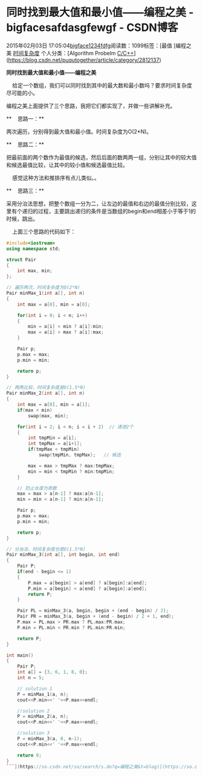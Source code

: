# 同时找到最大值和最小值——编程之美 - bigfacesafdasgfewgf - CSDN博客





2015年02月03日 17:05:04[bigface1234fdfg](https://me.csdn.net/puqutogether)阅读数：1099标签：[最值																[编程之美																[时间复杂度](https://so.csdn.net/so/search/s.do?q=时间复杂度&t=blog)
个人分类：[Algorithm Probelm																[C/C++](https://blog.csdn.net/puqutogether/article/category/2595123)](https://blog.csdn.net/puqutogether/article/category/2812137)





**同时找到最大值和最小值——编程之美**



    给定一个数组，我们可以同时找到其中的最大数和最小数吗？要求时间复杂度尽可能的小。




编程之美上面提供了三个思路，我把它们都实现了，并做一些讲解补充。




**    思路一：**




两次遍历，分别得到最大值和最小值。时间复杂度为O(2*N)。




**    思路二：**




把最前面的两个数作为最值的候选，然后后面的数两两一组，分别让其中的较大值和候选最值比较，让其中的较小值和候选最值比较。

    感觉这种方法和推排序有点儿类似。。




**    思路三：**




采用分治法思想，把整个数组一分为二，让左边的最值和右边的最值分别比较，这里有个递归的过程，主要跳出递归的条件是当数组的begin和end相差小于等于1的时候，跳出。




    上面三个思路的代码如下：






```cpp
#include<iostream>
using namespace std; 

struct Pair
{
	int max, min; 
};

// 遍历两次，时间复杂度为O(2*N)
Pair minMax_1(int a[], int n)
{
	int max = a[0], min = a[0]; 

	for(int i = 0; i < n; i++)
	{
		min = a[i] < min ? a[i]:min; 
		max = a[i] > max ? a[i]:max; 
	}

	Pair p; 
	p.max = max; 
	p.min = min; 

	return p; 
}

// 两两比较，时间复杂度是O(1.5*N)
Pair minMax_2(int a[], int n)
{
	int max = a[0], min = a[1]; 
	if(max < min)
		swap(max, min); 

	for(int i = 2; i < n; i = i + 2)  // 递进2个
	{
		int tmpMin = a[i]; 
		int tmpMax = a[i+1]; 
		if(tmpMax < tmpMin)
			swap(tmpMin, tmpMax);   // 候选

		max = max > tmpMax ? max:tmpMax; 
		min = min < tmpMin ? min:tmpMin; 
	}

	// 防止长度为奇数
	max = max > a[n-1] ? max:a[n-1]; 
	min = min < a[n-1] ? min:a[n-1]; 	

	Pair p; 
	p.max = max; 
	p.min = min; 

	return p; 
}

// 分治法，时间复杂度也是O(1.5*N)
Pair minMax_3(int a[], int begin, int end)
{
	Pair P; 
	if(end - begin <= 1)
	{
		P.max = a[begin] > a[end] ? a[begin]:a[end]; 
		P.min = a[begin] < a[end] ? a[begin]:a[end]; 
		return P; 
	}

	Pair PL = minMax_3(a, begin, begin + (end - begin) / 2); 
	Pair PR = minMax_3(a, begin + (end - begin) / 2 + 1, end); 
	P.max = PL.max > PR.max ? PL.max:PR.max; 
	P.min = PL.min < PR.min ? PL.min:PR.min; 

	return P; 
}

int main()
{
	Pair P; 
	int a[] = {3, 6, 1, 8, 0}; 
	int n = 5; 

	// solution 1 
	P = minMax_1(a, n); 
	cout<<P.min<<' '<<P.max<<endl; 

	//solution 2
	P = minMax_2(a, n); 
	cout<<P.min<<' '<<P.max<<endl; 

	//solution 3
	P = minMax_3(a, 0, n-1); 
	cout<<P.min<<' '<<P.max<<endl; 

	return 0; 
}
```](https://so.csdn.net/so/search/s.do?q=编程之美&t=blog)](https://so.csdn.net/so/search/s.do?q=最值&t=blog)





